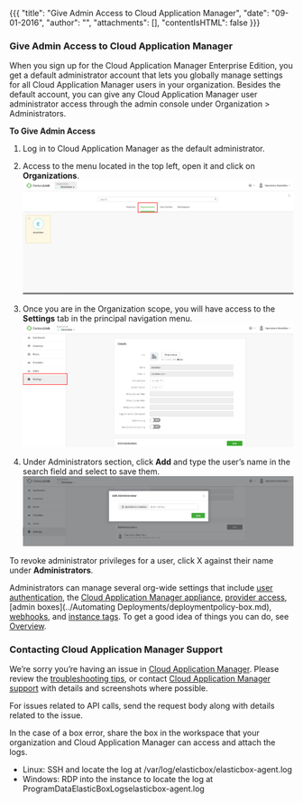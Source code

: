 {{{
"title": "Give Admin Access to Cloud Application Manager",
"date": "09-01-2016",
"author": "",
"attachments": [],
"contentIsHTML": false
}}}

### Give Admin Access to Cloud Application Manager
When you sign up for the Cloud Application Manager Enterprise Edition, you get a default administrator account that lets you globally manage settings for all Cloud Application Manager users in your organization. Besides the default account, you can give any Cloud Application Manager user administrator access through the admin console under Organization > Administrators.

**To Give Admin Access**
1. Log in to Cloud Application Manager as the default administrator.
2. Access to the menu located in the top left, open it and click on **Organizations**.
   ![admin-access1.png](../../images/cloud-application-manager/admin-access1.png)

3. Once you are in the Organization scope, you will have access to the **Settings** tab in the principal navigation menu.
   ![admin-access2.png](../../images/cloud-application-manager/admin-access2.png)

4. Under Administrators section, click **Add** and type the user’s name in the search field and select to save them.
   ![admin-access3.png](../../images/cloud-application-manager/admin-access3.png)


To revoke administrator privileges for a user, click X against their name under **Administrators**.

Administrators can manage several org-wide settings that include [user authentication](user-authentication.md), the [Cloud Application Manager appliance](../Appliance/appliance-overview.md), [provider access](./provider-access.md), [admin boxes](../Automating Deployments/deploymentpolicy-box.md), [webhooks](./webhooks.md), and [instance tags](./resource-tags.md). To get a good idea of things you can do, see [Overview](./admin-overview.md).

### Contacting Cloud Application Manager Support

We’re sorry you’re having an issue in [Cloud Application Manager](https://www.ctl.io/cloud-application-manager/). Please review the [troubleshooting tips](../Troubleshooting/troubleshooting-tips.md), or contact [Cloud Application Manager support](mailto:incident@CenturyLink.com) with details and screenshots where possible.

For issues related to API calls, send the request body along with details related to the issue.

In the case of a box error, share the box in the workspace that your organization and Cloud Application Manager can access and attach the logs.
* Linux: SSH and locate the log at /var/log/elasticbox/elasticbox-agent.log
* Windows: RDP into the instance to locate the log at ProgramDataElasticBoxLogselasticbox-agent.log
